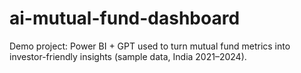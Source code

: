 # ai-mutual-fund-dashboard
Demo project: Power BI + GPT used to turn mutual fund metrics into investor-friendly insights (sample data, India 2021–2024).
